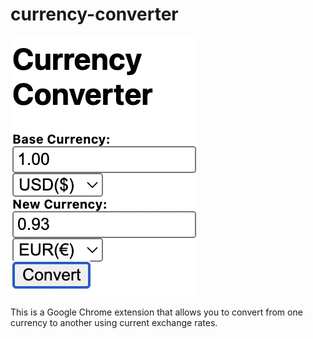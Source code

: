 # currency-converter
![home](preview.png)

This is a Google Chrome extension that allows you to convert from one currency to another using current exchange rates.
